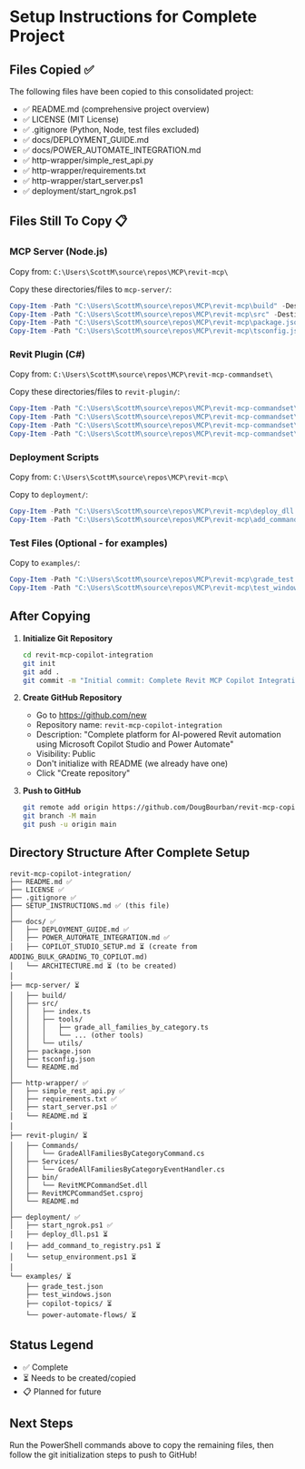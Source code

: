 # Setup Instructions for Complete Project

## Files Copied ✅

The following files have been copied to this consolidated project:

- ✅ README.md (comprehensive project overview)
- ✅ LICENSE (MIT License)
- ✅ .gitignore (Python, Node, test files excluded)
- ✅ docs/DEPLOYMENT_GUIDE.md
- ✅ docs/POWER_AUTOMATE_INTEGRATION.md
- ✅ http-wrapper/simple_rest_api.py
- ✅ http-wrapper/requirements.txt
- ✅ http-wrapper/start_server.ps1
- ✅ deployment/start_ngrok.ps1

## Files Still To Copy 📋

### MCP Server (Node.js)
Copy from: `C:\Users\ScottM\source\repos\MCP\revit-mcp\`

Copy these directories/files to `mcp-server/`:
```powershell
Copy-Item -Path "C:\Users\ScottM\source\repos\MCP\revit-mcp\build" -Destination "mcp-server\" -Recurse
Copy-Item -Path "C:\Users\ScottM\source\repos\MCP\revit-mcp\src" -Destination "mcp-server\" -Recurse
Copy-Item -Path "C:\Users\ScottM\source\repos\MCP\revit-mcp\package.json" -Destination "mcp-server\"
Copy-Item -Path "C:\Users\ScottM\source\repos\MCP\revit-mcp\tsconfig.json" -Destination "mcp-server\"
```

### Revit Plugin (C#)
Copy from: `C:\Users\ScottM\source\repos\MCP\revit-mcp-commandset\`

Copy these directories/files to `revit-plugin/`:
```powershell
Copy-Item -Path "C:\Users\ScottM\source\repos\MCP\revit-mcp-commandset\revit-mcp-commandset\Commands" -Destination "revit-plugin\" -Recurse
Copy-Item -Path "C:\Users\ScottM\source\repos\MCP\revit-mcp-commandset\revit-mcp-commandset\Services" -Destination "revit-plugin\" -Recurse
Copy-Item -Path "C:\Users\ScottM\source\repos\MCP\revit-mcp-commandset\revit-mcp-commandset\*.csproj" -Destination "revit-plugin\"
Copy-Item -Path "C:\Users\ScottM\source\repos\MCP\revit-mcp-commandset\revit-mcp-commandset\bin\Debug R24\*.dll" -Destination "revit-plugin\bin\"
```

### Deployment Scripts
Copy from: `C:\Users\ScottM\source\repos\MCP\revit-mcp\`

Copy to `deployment/`:
```powershell
Copy-Item -Path "C:\Users\ScottM\source\repos\MCP\revit-mcp\deploy_dll.ps1" -Destination "deployment\"
Copy-Item -Path "C:\Users\ScottM\source\repos\MCP\revit-mcp\add_command_to_registry.ps1" -Destination "deployment\"
```

### Test Files (Optional - for examples)
Copy to `examples/`:
```powershell
Copy-Item -Path "C:\Users\ScottM\source\repos\MCP\revit-mcp\grade_test.json" -Destination "examples\"
Copy-Item -Path "C:\Users\ScottM\source\repos\MCP\revit-mcp\test_windows.json" -Destination "examples\"
```

## After Copying

1. **Initialize Git Repository**
   ```bash
   cd revit-mcp-copilot-integration
   git init
   git add .
   git commit -m "Initial commit: Complete Revit MCP Copilot Integration platform"
   ```

2. **Create GitHub Repository**
   - Go to https://github.com/new
   - Repository name: `revit-mcp-copilot-integration`
   - Description: "Complete platform for AI-powered Revit automation using Microsoft Copilot Studio and Power Automate"
   - Visibility: Public
   - Don't initialize with README (we already have one)
   - Click "Create repository"

3. **Push to GitHub**
   ```bash
   git remote add origin https://github.com/DougBourban/revit-mcp-copilot-integration.git
   git branch -M main
   git push -u origin main
   ```

## Directory Structure After Complete Setup

```
revit-mcp-copilot-integration/
├── README.md ✅
├── LICENSE ✅
├── .gitignore ✅
├── SETUP_INSTRUCTIONS.md ✅ (this file)
│
├── docs/ ✅
│   ├── DEPLOYMENT_GUIDE.md ✅
│   ├── POWER_AUTOMATE_INTEGRATION.md ✅
│   ├── COPILOT_STUDIO_SETUP.md ⏳ (create from ADDING_BULK_GRADING_TO_COPILOT.md)
│   └── ARCHITECTURE.md ⏳ (to be created)
│
├── mcp-server/ ⏳
│   ├── build/
│   ├── src/
│   │   ├── index.ts
│   │   ├── tools/
│   │   │   ├── grade_all_families_by_category.ts
│   │   │   └── ... (other tools)
│   │   └── utils/
│   ├── package.json
│   ├── tsconfig.json
│   └── README.md
│
├── http-wrapper/ ✅
│   ├── simple_rest_api.py ✅
│   ├── requirements.txt ✅
│   ├── start_server.ps1 ✅
│   └── README.md ⏳
│
├── revit-plugin/ ⏳
│   ├── Commands/
│   │   └── GradeAllFamiliesByCategoryCommand.cs
│   ├── Services/
│   │   └── GradeAllFamiliesByCategoryEventHandler.cs
│   ├── bin/
│   │   └── RevitMCPCommandSet.dll
│   ├── RevitMCPCommandSet.csproj
│   └── README.md
│
├── deployment/ ✅
│   ├── start_ngrok.ps1 ✅
│   ├── deploy_dll.ps1 ⏳
│   ├── add_command_to_registry.ps1 ⏳
│   └── setup_environment.ps1 ⏳
│
└── examples/ ⏳
    ├── grade_test.json
    ├── test_windows.json
    ├── copilot-topics/ ⏳
    └── power-automate-flows/ ⏳
```

## Status Legend
- ✅ Complete
- ⏳ Needs to be created/copied
- 📋 Planned for future

## Next Steps

Run the PowerShell commands above to copy the remaining files, then follow the git initialization steps to push to GitHub!
